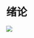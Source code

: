 # 绪论

![](../../../Pictures/2023-02-24%2009-39-44%20%E7%9A%84%E5%B1%8F%E5%B9%95%E6%88%AA%E5%9B%BE.png)
